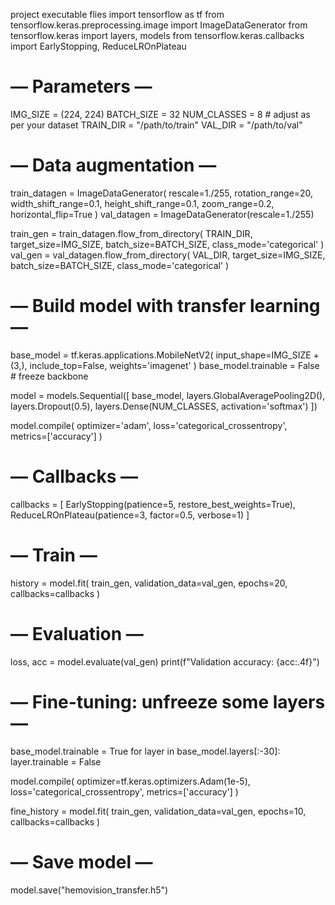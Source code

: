 project executable flies
import tensorflow as tf
from tensorflow.keras.preprocessing.image import ImageDataGenerator
from tensorflow.keras import layers, models
from tensorflow.keras.callbacks import EarlyStopping, ReduceLROnPlateau

# — Parameters —
IMG_SIZE = (224, 224)
BATCH_SIZE = 32
NUM_CLASSES = 8  # adjust as per your dataset
TRAIN_DIR = "/path/to/train"
VAL_DIR = "/path/to/val"

# — Data augmentation —
train_datagen = ImageDataGenerator(
    rescale=1./255,
    rotation_range=20,
    width_shift_range=0.1,
    height_shift_range=0.1,
    zoom_range=0.2,
    horizontal_flip=True
)
val_datagen = ImageDataGenerator(rescale=1./255)

train_gen = train_datagen.flow_from_directory(
    TRAIN_DIR, target_size=IMG_SIZE, batch_size=BATCH_SIZE, class_mode='categorical'
)
val_gen = val_datagen.flow_from_directory(
    VAL_DIR, target_size=IMG_SIZE, batch_size=BATCH_SIZE, class_mode='categorical'
)

# — Build model with transfer learning —
base_model = tf.keras.applications.MobileNetV2(
    input_shape=IMG_SIZE + (3,),
    include_top=False,
    weights='imagenet'
)
base_model.trainable = False  # freeze backbone

model = models.Sequential([
    base_model,
    layers.GlobalAveragePooling2D(),
    layers.Dropout(0.5),
    layers.Dense(NUM_CLASSES, activation='softmax')
])

model.compile(
    optimizer='adam',
    loss='categorical_crossentropy',
    metrics=['accuracy']
)

# — Callbacks —
callbacks = [
    EarlyStopping(patience=5, restore_best_weights=True),
    ReduceLROnPlateau(patience=3, factor=0.5, verbose=1)
]

# — Train —
history = model.fit(
    train_gen,
    validation_data=val_gen,
    epochs=20,
    callbacks=callbacks
)

# — Evaluation —
loss, acc = model.evaluate(val_gen)
print(f"Validation accuracy: {acc:.4f}")

# — Fine-tuning: unfreeze some layers —
base_model.trainable = True
for layer in base_model.layers[:-30]:
    layer.trainable = False

model.compile(
    optimizer=tf.keras.optimizers.Adam(1e-5),
    loss='categorical_crossentropy',
    metrics=['accuracy']
)

fine_history = model.fit(
    train_gen,
    validation_data=val_gen,
    epochs=10,
    callbacks=callbacks
)

# — Save model —
model.save("hemovision_transfer.h5")
